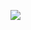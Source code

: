 [![](https://travis-ci.org/imglib/imglib2-roi.svg?branch=master)](https://travis-ci.org/imglib/imglib2-roi)


